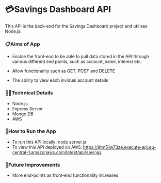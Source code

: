 
# 💳Savings Dashboard API
This API is the back-end for the Savings Dashboard project and utilises Node.js.

### 📋Aims of App
* Enable the front-end to be able to pull data stored in the API through various different end points, such as account_name, interest etc.

* Allow functionality such as GET, POST and DELETE

* The ability to view each invidual account details 

### 👩‍💻Technical Details
* Node.js
* Express Server
* Mongo DB
* AWS 

### 🔧How to Run the App
* To run this API locally: node server.js
* To view this API deployed on AWS: https://9tm51w73ze.execute-api.eu-central-1.amazonaws.com/latest/api/savings

### 💭Future Improvements
* More end-points as front-end functionality increases 